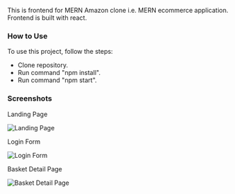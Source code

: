 This is frontend for MERN Amazon clone i.e. MERN ecommerce application. Frontend is built with react.

### How to Use

To use this project, follow the steps:
 - Clone repository.
 - Run command "npm install".
 - Run command "npm start".

### Screenshots

Landing Page

![Landing Page](https://github.com/Fatima-Mujahid/amazon-clone-frontend/blob/main/Resources/a1.png)

Login Form

![Login Form](https://github.com/Fatima-Mujahid/amazon-clone-frontend/blob/main/Resources/a2.png)

Basket Detail Page

![Basket Detail Page](https://github.com/Fatima-Mujahid/amazon-clone-frontend/blob/main/Resources/a3.png)
